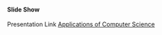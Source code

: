 #### Slide Show
Presentation Link [Applications of Computer Science](https://docs.google.com/presentation/d/1k7qRU8dyFby4oc4VNSMDELfVekp-F-370BGMUWxDFWo/edit#slide=id.p)
